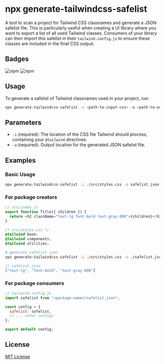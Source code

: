 # npx generate-tailwindcss-safelist

A tool to scan a project for Tailwind CSS classnames and generate a JSON safelist file. This is particularly useful when creating a UI library where you want to export a list of all used Tailwind classes. Consumers of your library can then import this safelist in their `tailwind.config.js` to ensure these classes are included in the final CSS output.

## Badges

![npm](https://img.shields.io/npm/v/generate-tailwindcss-safelist) ![npm](https://img.shields.io/npm/dt/generate-tailwindcss-safelist)


## Usage

To generate a safelist of Tailwind classnames used in your project, run:

```bash
npx generate-tailwindcss-safelist -i <path-to-input-css> -o <path-to-output-json>
```

## Parameters

- `-i` (required): The location of the CSS file Tailwind should process, containing your `@tailwind` directives.
- `-o` (required): Output location for the generated JSON safelist file.

## Examples

### Basic Usage

```bash
npx generate-tailwindcss-safelist -i ./src/styles.css -o safelist.json
```

### For package creators

```js
// src/index.js
export function Title({ children }) {
  return <h2 className="text-lg font-bold text-gray-800">{children}</h2>;
}
```

```css
/* src/styles.css */
@tailwind base;
@tailwind components;
@tailwind utilities;
```

```sh
# generate safelist.json
npx generate-tailwindcss-safelist -i ./src/styles.css -o ./safelist.json
```

```javascript
// safelist.json
["text-lg", "font-bold", "text-gray-800"]
```

### For package consumers

```js
// tailwind.config.js
import safelist from "<package-name>/safelist.json";

const config = {
  safelist: safelist,
  // ... other configs
};

export default config;
```

## License

[MIT License](LICENSE)
